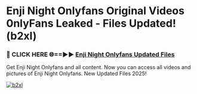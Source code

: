 # Enji Night Onlyfans Original Videos 0nlyFans Leaked - Files Updated! (b2xl)

<h3>🔴 CLICK HERE 🌐==►► <a href="https://tinyurl.com/ehrbuxhb" rel="nofollow">Enji Night Onlyfans Updated Files</a></h3>

Get Enji Night Onlyfans and all content. Now you can access all videos and pictures of Enji Night Onlyfans. New Updated Files 2025!

[![b2xl](https://i.imgur.com/lVYEuWS.gif)](https://tinyurl.com/ehrbuxhb)
